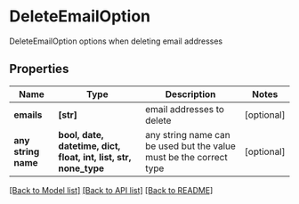 # DeleteEmailOption

DeleteEmailOption options when deleting email addresses

## Properties
Name | Type | Description | Notes
------------ | ------------- | ------------- | -------------
**emails** | **[str]** | email addresses to delete | [optional] 
**any string name** | **bool, date, datetime, dict, float, int, list, str, none_type** | any string name can be used but the value must be the correct type | [optional]

[[Back to Model list]](../README.md#documentation-for-models) [[Back to API list]](../README.md#documentation-for-api-endpoints) [[Back to README]](../README.md)


